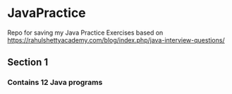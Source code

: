 # JavaPractice
Repo for saving my Java Practice Exercises based on https://rahulshettyacademy.com/blog/index.php/java-interview-questions/

## Section 1
### Contains 12 Java programs